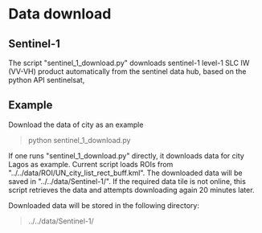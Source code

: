 # Data download
## Sentinel-1
The script "sentinel_1_download.py" downloads sentinel-1 level-1 SLC IW (VV-VH) product automatically from the sentinel data hub, based on the python API sentinelsat,

## Example
Download the data of city as an example
> python sentinel_1_download.py

If one runs "sentinel_1_download.py" directly, it downloads data for city Lagos as example. Current script loads ROIs from "../../data/ROI/UN_city_list_rect_buff.kml". The downloaded data will be saved in "../../data/Sentinel-1/". If the required data tile is not online, this script retrieves the data and attempts downloading again 20 minutes later.

Downloaded data will be stored in the following directory:
> ../../data/Sentinel-1/
